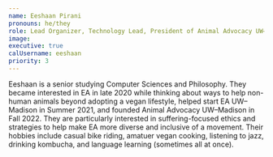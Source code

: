 ```yaml
---
name: Eeshaan Pirani
pronouns: he/they
role: Lead Organizer, Technology Lead, President of Animal Advocacy UW–Madison
image:
executive: true
calUsername: eeshaan
priority: 3
---
```


Eeshaan is a senior studying Computer Sciences and Philosophy. They became interested in EA in late 2020 while thinking about ways to help non-human animals beyond adopting a vegan lifestyle, helped start EA UW–Madison in Summer 2021, and founded Animal Advocacy UW–Madison in Fall 2022. They are particularly interested in suffering-focused ethics and strategies to help make EA more diverse and inclusive of a movement. Their hobbies include casual bike riding, amatuer vegan cooking, listening to jazz, drinking kombucha, and language learning (sometimes all at once).
